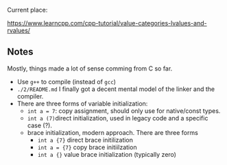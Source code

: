 Current place:

https://www.learncpp.com/cpp-tutorial/value-categories-lvalues-and-rvalues/

## Notes
Mostly, things made a lot of sense comming from C so far.


- Use `g++` to compile (instead of `gcc`)
- `./2/README.md` I finally got a decent mental model of the linker and the
  compiler.
- There are three forms of variable initialization:
  - `int a = 7`: copy assignment, should only use for native/const types.
  - `int a (7)`direct initialization, used in legacy code and a specific case
    (?).
  - brace initialization, modern approach. There are three forms
    - `int a {7}` direct brace initilization
    - `int a = {7}` copy brace initiilzation
    - `int a {}` value brace initialization (typically zero)
